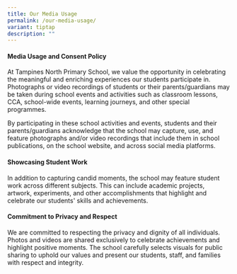 ```yaml
---
title: Our Media Usage
permalink: /our-media-usage/
variant: tiptap
description: ""
---
```

<h4><strong>Media Usage and Consent Policy</strong></h4>
<p>At Tampines North Primary School, we value the opportunity in celebrating
the meaningful and enriching experiences our students participate in. Photographs
or video recordings of students or their parents/guardians may be taken
during school events and activities such as classroom lessons, CCA, school-wide
events, learning journeys, and other special programmes.&nbsp;</p>
<p>By participating in these school activities and events, students and their
parents/guardians acknowledge that the school may capture, use, and feature
photographs and/or video recordings that include them in school publications,
on the school website, and across social media platforms.</p>
<h4><strong>Showcasing Student Work</strong></h4>
<p>In addition to capturing candid moments, the school may feature student
work across different subjects. This can include academic projects, artwork,
experiments, and other accomplishments that highlight and celebrate our
students' skills and achievements.</p>
<h4><strong>Commitment to Privacy and Respect</strong></h4>
<p>We are committed to respecting the privacy and dignity of all individuals.
Photos and videos are shared exclusively to celebrate achievements and
highlight positive moments. The school carefully selects visuals for public
sharing to uphold our values and present our students, staff, and families
with respect and integrity.</p>
<p>
<br>
<br>
<br>
<br>
<br>
<br>
</p>